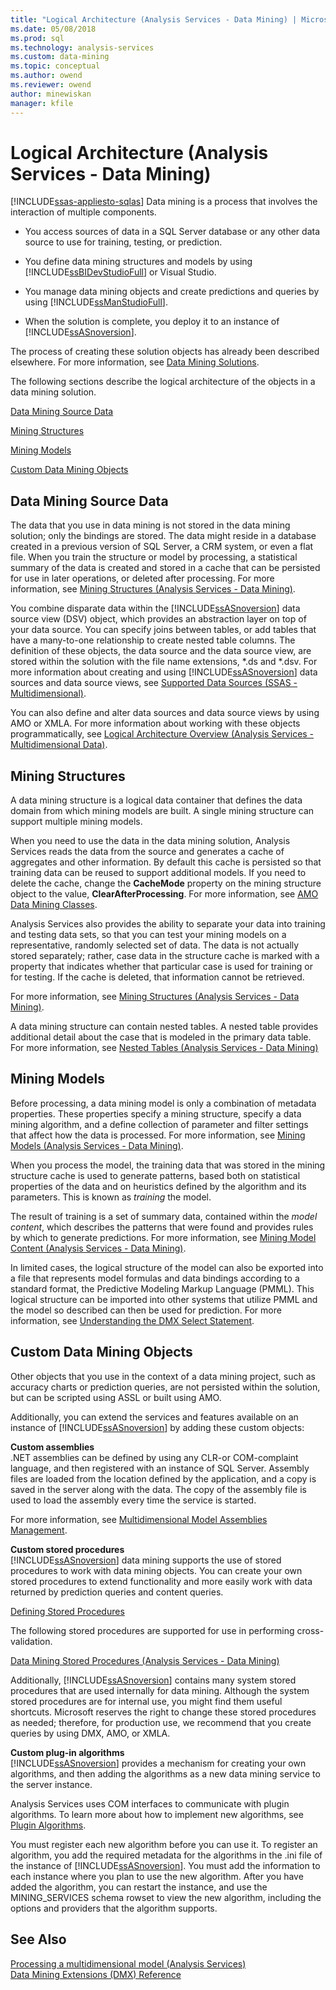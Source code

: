```yaml
---
title: "Logical Architecture (Analysis Services - Data Mining) | Microsoft Docs"
ms.date: 05/08/2018
ms.prod: sql
ms.technology: analysis-services
ms.custom: data-mining
ms.topic: conceptual
ms.author: owend
ms.reviewer: owend
author: minewiskan
manager: kfile
---
```

# Logical Architecture (Analysis Services - Data Mining)
[!INCLUDE[ssas-appliesto-sqlas](../includes/ssas-appliesto-sqlas.md)]
  Data mining is a process that involves the interaction of multiple components.  
  
-   You access sources of data in a SQL Server database or any other data source to use for training, testing, or prediction.  
  
-   You define data mining structures and models by using [!INCLUDE[ssBIDevStudioFull](../includes/ssbidevstudiofull-md.md)] or Visual Studio.  
  
-   You manage data mining objects and create predictions and queries by using [!INCLUDE[ssManStudioFull](../includes/ssmanstudiofull-md.md)].  
  
-   When the solution is complete, you deploy it to an instance of [!INCLUDE[ssASnoversion](../includes/ssasnoversion-md.md)].  
  
 The process of creating these solution objects has already been described elsewhere. For more information, see [Data Mining Solutions](../../analysis-services/data-mining/data-mining-solutions.md).  
  
 The following sections describe the logical architecture of the objects in a data mining solution.  
  
 [Data Mining Source Data](#bkmk_SourceData)  
  
 [Mining Structures](#bkmk_Structures)  
  
 [Mining Models](#bkmk_Models)  
  
 [Custom Data Mining Objects](#bkmk_CustomObjects)  
  
##  <a name="bkmk_SourceData"></a> Data Mining Source Data  
 The data that you use in data mining is not stored in the data mining solution; only the bindings are stored. The data might reside in a database created in a previous version of SQL Server, a CRM system, or even a flat file. When you train the structure or model by processing, a statistical summary of the data is created and stored in a cache that can be persisted for use in later operations, or deleted after processing. For more information, see [Mining Structures &#40;Analysis Services - Data Mining&#41;](../../analysis-services/data-mining/mining-structures-analysis-services-data-mining.md).  
  
 You combine disparate data within the [!INCLUDE[ssASnoversion](../includes/ssasnoversion-md.md)] data source view (DSV) object, which provides an abstraction layer on top of your data source. You can specify joins between tables, or add tables that have a many-to-one relationship to create nested table columns. The definition of these objects, the data source and the data source view, are stored within the solution with the file name extensions, *.ds and \*.dsv. For more information about creating and using [!INCLUDE[ssASnoversion](../includes/ssasnoversion-md.md)] data sources and data source views, see [Supported Data Sources &#40;SSAS - Multidimensional&#41;](../../analysis-services/multidimensional-models/supported-data-sources-ssas-multidimensional.md).  
  
 You can also define and alter data sources and data source views by using AMO or XMLA. For more information about working with these objects programmatically, see [Logical Architecture Overview &#40;Analysis Services - Multidimensional Data&#41;](../../analysis-services/multidimensional-models/olap-logical/logical-architecture-overview-analysis-services-multidimensional-data.md).  
  
  
##  <a name="bkmk_Structures"></a> Mining Structures  
 A data mining structure is a logical data container that defines the data domain from which mining models are built. A single mining structure can support multiple mining models.  
  
 When you need to use the data in the data mining solution, Analysis Services reads the data from the source and generates a cache of aggregates and other information. By default this cache is persisted so that training data can be reused to support additional models. If you need to delete the cache, change the **CacheMode** property on the mining structure object to the value, **ClearAfterProcessing**. For more information, see [AMO Data Mining Classes](https://docs.microsoft.com/analysis-services/amo/amo-data-mining-classes).  
  
 Analysis Services also provides the ability to separate your data into training and testing data sets, so that you can test your mining models on a representative, randomly selected set of data. The data is not actually stored separately; rather, case data in the structure cache is marked with a property that indicates whether that particular case is used for training or for testing. If the cache is deleted, that information cannot be retrieved.  
  
 For more information, see [Mining Structures &#40;Analysis Services - Data Mining&#41;](../../analysis-services/data-mining/mining-structures-analysis-services-data-mining.md).  
  
 A data mining structure can contain nested tables. A nested table provides additional detail about the case that is modeled in the primary data table. For more information, see [Nested Tables &#40;Analysis Services - Data Mining&#41;](../../analysis-services/data-mining/nested-tables-analysis-services-data-mining.md)  
  
  
##  <a name="bkmk_Models"></a> Mining Models  
 Before processing, a data mining model is only a combination of metadata properties. These properties specify a mining structure, specify a data mining algorithm, and a define collection of parameter and filter settings that affect how the data is processed. For more information, see [Mining Models &#40;Analysis Services - Data Mining&#41;](../../analysis-services/data-mining/mining-models-analysis-services-data-mining.md).  
  
 When you process the model, the training data that was stored in the mining structure cache is used to generate patterns, based both on statistical properties of the data and on heuristics defined by the algorithm and its parameters. This is known as *training* the model.  
  
 The result of training is a set of summary data, contained within the *model content*, which describes the patterns that were found and provides rules by which to generate predictions. For more information, see [Mining Model Content &#40;Analysis Services - Data Mining&#41;](../../analysis-services/data-mining/mining-model-content-analysis-services-data-mining.md).  
  
 In limited cases, the logical structure of the model can also be exported into a file that represents model formulas and data bindings according to a standard format, the Predictive Modeling Markup Language (PMML). This logical structure can be imported into other systems that utilize PMML and the model so described can then be used for prediction. For more information, see [Understanding the DMX Select Statement](/sql/dmx/understanding-the-dmx-select-statement).  
  
  
##  <a name="bkmk_CustomObjects"></a> Custom Data Mining Objects  
 Other objects that you use in the context of a data mining project, such as accuracy charts or prediction queries, are not persisted within the solution, but can be scripted using ASSL or built using AMO.  
  
 Additionally, you can extend the services and features available on an instance of [!INCLUDE[ssASnoversion](../includes/ssasnoversion-md.md)] by adding these custom objects:  
  
 **Custom assemblies**  
 .NET assemblies can be defined by using any CLR-or COM-complaint language, and then registered with an instance of SQL Server. Assembly files are loaded from the location defined by the application, and a copy is saved in the server along with the data. The copy of the assembly file is used to load the assembly every time the service is started.  
  
 For more information, see [Multidimensional Model Assemblies Management](../../analysis-services/multidimensional-models/multidimensional-model-assemblies-management.md).  
  
 **Custom stored procedures**  
 [!INCLUDE[ssASnoversion](../includes/ssasnoversion-md.md)] data mining supports the use of stored procedures to work with data mining objects. You can create your own stored procedures to extend functionality and more easily work with data returned by prediction queries and content queries.  
  
 [Defining Stored Procedures](../../analysis-services/multidimensional-models-extending-olap-stored-procedures/defining-stored-procedures.md)  
  
 The following stored procedures are supported for use in performing cross-validation.  
  
 [Data Mining Stored Procedures &#40;Analysis Services - Data Mining&#41;](../../analysis-services/data-mining/data-mining-stored-procedures-analysis-services-data-mining.md)  
  
 Additionally, [!INCLUDE[ssASnoversion](../includes/ssasnoversion-md.md)] contains many system stored procedures that are used internally for data mining. Although the system stored procedures are for internal use, you might find them useful shortcuts. Microsoft reserves the right to change these stored procedures as needed; therefore, for production use, we recommend that you create queries by using DMX, AMO, or XMLA.  
  
 **Custom plug-in algorithms**  
 [!INCLUDE[ssASnoversion](../includes/ssasnoversion-md.md)] provides a mechanism for creating your own algorithms, and then adding the algorithms as a new data mining service to the server instance.  
  
 Analysis Services uses COM interfaces to communicate with plugin algorithms. To learn more about how to implement new algorithms, see [Plugin Algorithms](../../analysis-services/data-mining/plugin-algorithms.md).  
  
 You must register each new algorithm before you can use it. To register an algorithm, you add the required metadata for the algorithms in the .ini file of the instance of [!INCLUDE[ssASnoversion](../includes/ssasnoversion-md.md)]. You must add the information to each instance where you plan to use the new algorithm. After you have added the algorithm, you can restart the instance, and use the MINING_SERVICES schema rowset to view the new algorithm, including the options and providers that the algorithm supports.  
  
  
## See Also  
 [Processing a multidimensional model &#40;Analysis Services&#41;](../../analysis-services/multidimensional-models/processing-a-multidimensional-model-analysis-services.md)   
 [Data Mining Extensions &#40;DMX&#41; Reference](/sql/dmx/data-mining-extensions-dmx-reference)  
  
  
